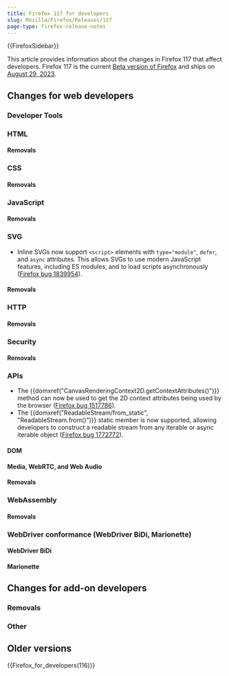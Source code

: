 ```yaml
---
title: Firefox 117 for developers
slug: Mozilla/Firefox/Releases/117
page-type: firefox-release-notes
---
```


{{FirefoxSidebar}}

This article provides information about the changes in Firefox 117 that affect developers. Firefox 117 is the current [Beta version of Firefox](https://www.mozilla.org/en-US/firefox/channel/desktop/#beta) and ships on [August 29, 2023](https://wiki.mozilla.org/RapidRelease/Calendar#Future_branch_dates).

## Changes for web developers

### Developer Tools

### HTML

#### Removals

### CSS

#### Removals

### JavaScript

#### Removals

### SVG

- Inline SVGs now support `<script>` elements with `type="module"`, `defer`, and `async` attributes.
  This allows SVGs to use modern JavaScript features, including ES modules, and to load scripts asynchronously ([Firefox bug 1839954](https://bugzil.la/1839954)).

#### Removals

### HTTP

#### Removals

### Security

#### Removals

### APIs

- The {{domxref("CanvasRenderingContext2D.getContextAttributes()")}} method can now be used to get the 2D context attributes being used by the browser ([Firefox bug 1517786](https://bugzil.la/1517786)).
- The {{domxref("ReadableStream/from_static", "ReadableStream.from()")}} static member is now supported, allowing developers to construct a readable stream from any iterable or async iterable object ([Firefox bug 1772772](https://bugzil.la/1772772)).

#### DOM

#### Media, WebRTC, and Web Audio

#### Removals

### WebAssembly

#### Removals

### WebDriver conformance (WebDriver BiDi, Marionette)

#### WebDriver BiDi

#### Marionette

## Changes for add-on developers

### Removals

### Other

## Older versions

{{Firefox_for_developers(116)}}
